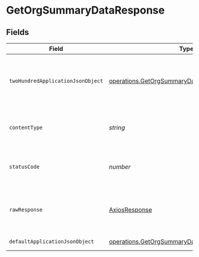# GetOrgSummaryDataResponse


## Fields

| Field                                                                                                                       | Type                                                                                                                        | Required                                                                                                                    | Description                                                                                                                 |
| --------------------------------------------------------------------------------------------------------------------------- | --------------------------------------------------------------------------------------------------------------------------- | --------------------------------------------------------------------------------------------------------------------------- | --------------------------------------------------------------------------------------------------------------------------- |
| `twoHundredApplicationJsonObject`                                                                                           | [operations.GetOrgSummaryDataResponseBody](../../../sdk/models/operations/getorgsummarydataresponsebody.md)                 | :heavy_minus_sign:                                                                                                          | summary metrics with trends for an entire org and it's projects.                                                            |
| `contentType`                                                                                                               | *string*                                                                                                                    | :heavy_check_mark:                                                                                                          | HTTP response content type for this operation                                                                               |
| `statusCode`                                                                                                                | *number*                                                                                                                    | :heavy_check_mark:                                                                                                          | HTTP response status code for this operation                                                                                |
| `rawResponse`                                                                                                               | [AxiosResponse](https://axios-http.com/docs/res_schema)                                                                     | :heavy_minus_sign:                                                                                                          | Raw HTTP response; suitable for custom response parsing                                                                     |
| `defaultApplicationJsonObject`                                                                                              | [operations.GetOrgSummaryDataInsightsResponseBody](../../../sdk/models/operations/getorgsummarydatainsightsresponsebody.md) | :heavy_minus_sign:                                                                                                          | Error response.                                                                                                             |